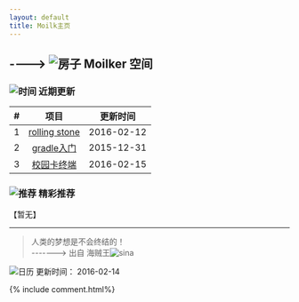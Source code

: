 ```yaml
---
layout: default
title: Moilk主页
---
```

## ----> ![房子](http://duras.wang/img/myLogo/room.png) Moilker 空间

### ![时间](http://duras.wang/img/myLogo/time.png) 近期更新

| # | 项目 | 更新时间 |
| :--:| :--: | :---: |
| 1 | [rolling stone](http://duras.wang/blog/2016/02/01/RollingStone/) | 2016-02-12 |
| 2 | [gradle入门](http://duras.wang/blog/2016/01/29/gradle/) | 2015-12-31 |
| 3 | [校园卡终端](http://duras.wang/2016/02/15/%E6%A0%A1%E5%9B%AD%E5%8D%A1%E7%BB%88%E7%AB%AF) |2016-02-15 |  

### ![推荐](http://duras.wang/img/myLogo/tuijian.png) 精彩推荐
【暂无】


************************
> 人类的梦想是不会终结的！  
-------> 出自 海贼王![sina](http://duras.wang/img/px16/onepiece.png)

![日历](http://duras.wang/img/rili.png) 更新时间： 2016-02-14

{% include comment.html%}